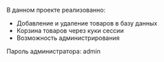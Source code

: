 В данном проекте реализованно:
 - Добавление и удаление товаров в базу данных
 - Корзина товаров через куки сессии
 - Возможность администрирования

Пароль администратора: admin